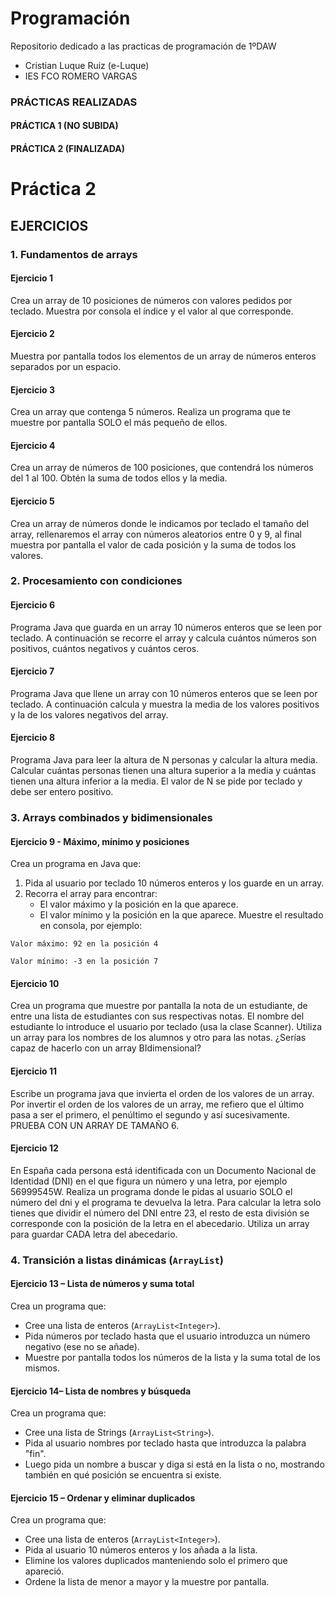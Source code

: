 # Programación
Repositorio dedicado a las practicas de programación de 1ºDAW
* Cristian Luque Ruiz (e-Luque)
* IES FCO ROMERO VARGAS
### PRÁCTICAS REALIZADAS
#### PRÁCTICA 1 (NO SUBIDA)
#### PRÁCTICA 2 (FINALIZADA)


# Práctica 2
## EJERCICIOS

### 1. Fundamentos de arrays

#### Ejercicio 1

Crea un array de 10 posiciones de números con valores pedidos por teclado. Muestra por
consola el índice y el valor al que corresponde.

#### Ejercicio 2
Muestra por pantalla todos los elementos de un array de números enteros separados por
un espacio.

#### Ejercicio 3
Crea un array que contenga 5 números. Realiza un programa que te muestre por pantalla
SOLO el más pequeño de ellos.

#### Ejercicio 4
Crea un array de números de 100 posiciones, que contendrá los números del 1 al 100.
Obtén la suma de todos ellos y la media.

#### Ejercicio 5
Crea un array de números donde le indicamos por teclado el tamaño del array,
rellenaremos el array con números aleatorios entre 0 y 9, al final muestra por pantalla el
valor de cada posición y la suma de todos los valores.

### 2. Procesamiento con condiciones

#### Ejercicio 6
Programa Java que guarda en un array 10 números enteros que se leen por teclado. A
continuación se recorre el array y calcula cuántos números son positivos, cuántos negativos
y cuántos ceros.

#### Ejercicio 7
Programa Java que llene un array con 10 números enteros que se leen por teclado. A
continuación calcula y muestra la media de los valores positivos y la de los valores negativos
del array.

#### Ejercicio 8
Programa Java para leer la altura de N personas y calcular la altura media. Calcular cuántas
personas tienen una altura superior a la media y cuántas tienen una altura inferior a la
media. El valor de N se pide por teclado y debe ser entero positivo.

### 3. Arrays combinados y bidimensionales

#### Ejercicio 9 - Máximo, mínimo y posiciones
Crea un programa en Java que:
1. Pida al usuario por teclado 10 números enteros y los guarde en un array.
2. Recorra el array para encontrar:
    * El valor máximo y la posición en la que aparece.
    * El valor mínimo y la posición en la que aparece.
      Muestre el resultado en consola, por ejemplo:

`Valor máximo: 92 en la posición 4`

`Valor mínimo: -3 en la posición 7`

#### Ejercicio 10
Crea un programa que muestre por pantalla la nota de un estudiante, de entre una lista de
estudiantes con sus respectivas notas. El nombre del estudiante lo introduce el usuario por
teclado (usa la clase Scanner). Utiliza un array para los nombres de los alumnos y otro para
las notas. ¿Serías capaz de hacerlo con un array BIdimensional?

#### Ejercicio 11
Escribe un programa java que invierta el orden de los valores de un array. Por invertir el
orden de los valores de un array, me refiero que el último pasa a ser el primero, el
penúltimo el segundo y así sucesivamente. PRUEBA CON UN ARRAY DE TAMAÑO 6.

#### Ejercicio 12
En España cada persona está identificada con un Documento Nacional de Identidad (DNI) en
el que figura un número y una letra, por ejemplo 56999545W. Realiza un programa donde le
pidas al usuario SOLO el número del dni y el programa te devuelva la letra. Para calcular la
letra solo tienes que dividir el número del DNI entre 23, el resto de esta división se corresponde con la posición de la letra en el abecedario. Utiliza un array para guardar CADA
letra del abecedario.

### 4. Transición a listas dinámicas (`ArrayList`)

#### Ejercicio 13 – Lista de números y suma total
Crea un programa que:
* Cree una lista de enteros (`ArrayList<Integer>`).
* Pida números por teclado hasta que el usuario introduzca un número negativo (ese no se añade).
* Muestre por pantalla todos los números de la lista y la suma total de los mismos.

#### Ejercicio 14– Lista de nombres y búsqueda
Crea un programa que:
* Cree una lista de Strings (`ArrayList<String>`).
* Pida al usuario nombres por teclado hasta que introduzca la palabra "fin".
* Luego pida un nombre a buscar y diga si está en la lista o no, mostrando también en qué posición se encuentra si existe.

#### Ejercicio 15 – Ordenar y eliminar duplicados
Crea un programa que:
* Cree una lista de enteros (`ArrayList<Integer>`).
* Pida al usuario 10 números enteros y los añada a la lista.
* Elimine los valores duplicados manteniendo solo el primero que apareció.
* Ordene la lista de menor a mayor y la muestre por pantalla.